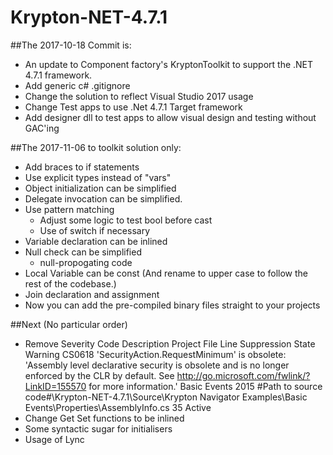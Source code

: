 ﻿# Krypton-NET-4.7.1

##The 2017-10-18 Commit is:
* An update to Component factory's KryptonToolkit to support the .NET 4.7.1 framework.
* Add generic c# .gitignore
* Change the solution to reflect Visual Studio 2017 usage
* Change Test apps to use .Net 4.7.1 Target framework
* Add designer dll to test apps to allow visual design and testing without GAC'ing

##The 2017-11-06 to toolkit solution only:
* Add braces to if statements
* Use explicit types instead of "vars"
* Object initialization can be simplified
* Delegate invocation can be simplified.
* Use pattern matching
  * Adjust some logic to test bool before cast
  * Use of switch if necessary
* Variable declaration can be inlined
* Null check can be simplified
  * null-propogating code
* Local Variable can be const (And rename to upper case to follow the rest of the codebase.)
* ﻿Join declaration and assignment
* Now you can add the pre-compiled binary files straight to your projects

##Next (No particular order)
* Remove Severity Code Description Project File Line Suppression State Warning CS0618 'SecurityAction.RequestMinimum' is obsolete: 'Assembly level declarative security is obsolete and is no longer enforced by the CLR by default. See http://go.microsoft.com/fwlink/?LinkID=155570 for more information.' Basic Events 2015 #Path to source code#\Krypton-NET-4.7.1\Source\Krypton Navigator Examples\Basic Events\Properties\AssemblyInfo.cs 35 Active
* Change Get Set functions to be inlined
* Some syntactic sugar for initialisers
* Usage of Lync
